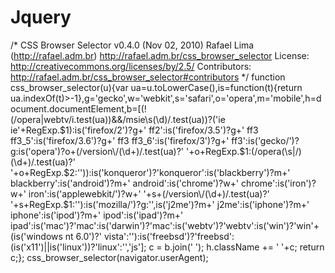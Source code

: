 # Jquery
/*
CSS Browser Selector v0.4.0 (Nov 02, 2010)
Rafael Lima (http://rafael.adm.br)
http://rafael.adm.br/css_browser_selector
License: http://creativecommons.org/licenses/by/2.5/
Contributors: http://rafael.adm.br/css_browser_selector#contributors
*/
function css_browser_selector(u){var ua=u.toLowerCase(),is=function(t){return ua.indexOf(t)>-1},g='gecko',w='webkit',s='safari',o='opera',m='mobile',h=document.documentElement,b=[(!(/opera|webtv/i.test(ua))&&/msie\s(\d)/.test(ua))?('ie ie'+RegExp.$1):is('firefox/2')?g+' ff2':is('firefox/3.5')?g+' ff3 ff3_5':is('firefox/3.6')?g+' ff3 ff3_6':is('firefox/3')?g+' ff3':is('gecko/')?g:is('opera')?o+(/version\/(\d+)/.test(ua)?' '+o+RegExp.$1:(/opera(\s|\/)(\d+)/.test(ua)?' '+o+RegExp.$2:'')):is('konqueror')?'konqueror':is('blackberry')?m+' blackberry':is('android')?m+' android':is('chrome')?w+' chrome':is('iron')?w+' iron':is('applewebkit/')?w+' '+s+(/version\/(\d+)/.test(ua)?' '+s+RegExp.$1:''):is('mozilla/')?g:'',is('j2me')?m+' j2me':is('iphone')?m+' iphone':is('ipod')?m+' ipod':is('ipad')?m+' ipad':is('mac')?'mac':is('darwin')?'mac':is('webtv')?'webtv':is('win')?'win'+(is('windows nt 6.0')?' vista':''):is('freebsd')?'freebsd':(is('x11')||is('linux'))?'linux':'','js']; c = b.join(' '); h.className += ' '+c; return c;}; css_browser_selector(navigator.userAgent);
